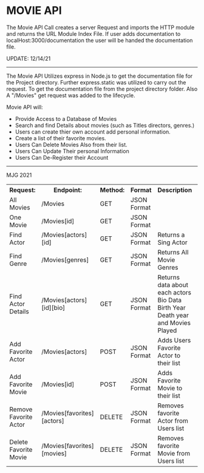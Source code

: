 MOVIE API
==================================================================================================================================================================================
The Movie API Call creates a server Request and imports the HTTP module and returns the URL Module Index File. If user adds documentation to localHost:3000/documentation the user will be handed the documentation file.

UPDATE: 12/14/21
<hr>
The Movie API Utilizes express in Node.js to get the documentation file for the Project directory. Further express.static was utilized to carry out the request. To get the documentation file from the project directory folder. Also A "/Movies" get request was added to the lifecycle.

Movie API will:
- Provide Access to a Database of Movies
- Search and find Details about movies (such as Titles directors, genres.)
- Users can create thier own account add personal information.
- Create a list of their favorite movies.
- Users Can Delete Movies Also from their list.
- Users Can Update Their personal Information
- Users Can De-Register their Account

<hr>
MJG 2021

<table>
  <tr>
    <th>Request:</th>
    <th>Endpoint:</th>
    <th>Method:</th>
    <th>Format</th>
    <th>Description<th>
  </tr>
  <tr>
    <td>All Movies</td>
    <td>/Movies</td>
    <td>GET</td>
    <td>JSON Format</td>
    <td></td>
  </tr>
  
  <tr>
    <td>One Movie</td>
    <td>/Movies[id]</td>
    <td>GET</td>
    <td>JSON Format</td>
    <td></td>
   </tr>

  <tr>
    <td>Find Actor</td>
    <td>/Movies[actors][id]</td>
    <td>GET</td>
    <td>JSON Format</td>
    <td>Returns a Sing Actor</td>
  </tr>
  
  <tr>
    <td>Find Genre</td>
    <td>/Movies[genres]</td>
    <td>GET</td>
    <td>JSON Format</td>
    <td>Returns All Movie Genres</td>
  </tr>
  
  <tr>
    <td>Find Actor Details</td>
    <td>/Movies[actors][id][bio]</td>
    <td>GET</td>
    <td>JSON Format</td>
    <td>Returns data about each actors Bio Data Birth Year Death year and Movies Played</td>
  </tr>
  
  <tr>
    <td>Add Favorite Actor</td>
    <td>/Movies[actors]</td>
    <td>POST</td>
    <td>JSON Format</td>
    <td>Adds Users Favorite Actor to their list</td>
  </tr>
  
  <tr>
    <td>Add Favorite Movie</td>
    <td>/Movies[id]</td>
    <td>POST</td>
    <td>JSON Format</td>
    <td>Adds Favorite Movie to their list</td>
  </tr>
  
  <tr>
    <td>Remove Favorite Actor</td>
    <td>/Movies[favorites][actors]</td>
    <td>DELETE</td>
    <td>JSON Format</td>
    <td>Removes favorite Actor from Users list</td>
  </tr>
 
 <tr>
    <td>Delete Favorite Movie</td>
    <td>/Movies[favorites][movies]</td>
    <td>DELETE</td>
    <td>JSON Format</td>
    <td>Removes favorite Movie from Users list</td>
  </tr>
  
</table>
